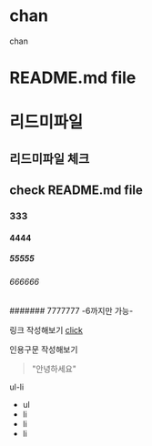 # chan
chan
# README.md file
# 리드미파일
## 리드미파일 체크
## check README.md file
### 333
#### 4444
##### 55555
###### 666666
####### 7777777 -6까지만 가능-

링크 작성해보기
[click](http://naver.com)

인용구문 작성해보기
> "안녕하세요"

ul-li
* ul
* li
* li
* li
